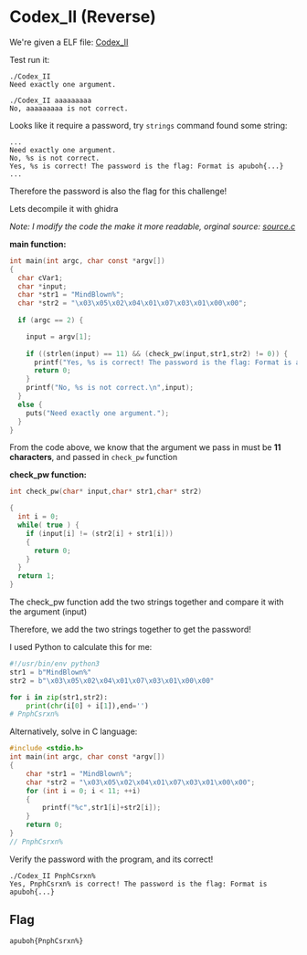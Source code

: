 # Codex_II (Reverse)

We're given a ELF file: [Codex_II](./Codex_II)

Test run it:
```
./Codex_II 
Need exactly one argument.

./Codex_II aaaaaaaaa
No, aaaaaaaaa is not correct.

```
Looks like it require a password, try `strings` command found some string:
```
...
Need exactly one argument.
No, %s is not correct.
Yes, %s is correct! The password is the flag: Format is apuboh{...}
...
```
Therefore the password is also the flag for this challenge!

Lets decompile it with ghidra

*Note: I modify the code the make it more readable, orginal source: [source.c](source.c)*

**main function:**
```c
int main(int argc, char const *argv[])
{
  char cVar1;
  char *input;
  char *str1 = "MindBlown%";
  char *str2 = "\x03\x05\x02\x04\x01\x07\x03\x01\x00\x00";
  
  if (argc == 2) {

    input = argv[1];
    
    if ((strlen(input) == 11) && (check_pw(input,str1,str2) != 0)) {
      printf("Yes, %s is correct! The password is the flag: Format is apuboh{...}\n",input);
      return 0;
    }
    printf("No, %s is not correct.\n",input);
  }
  else {
    puts("Need exactly one argument.");
  }
}
```
From the code above, we know that the argument we pass in must be **11 characters**, and passed in `check_pw` function

**check_pw function:**
```c
int check_pw(char* input,char* str1,char* str2)

{
  int i = 0;
  while( true ) {
    if (input[i] != (str2[i] + str1[i]))
    {
      return 0;
    }
  }
  return 1;
}
```
The check_pw function add the two strings together and compare it with the argument (input)

Therefore, we add the two strings together to get the password!

I used Python to calculate this for me:
```py
#!/usr/bin/env python3
str1 = b"MindBlown%"
str2 = b"\x03\x05\x02\x04\x01\x07\x03\x01\x00\x00"

for i in zip(str1,str2):
	print(chr(i[0] + i[1]),end='')
# PnphCsrxn%
```
Alternatively, solve in C language:
```c
#include <stdio.h>
int main(int argc, char const *argv[])
{
	char *str1 = "MindBlown%";
  	char *str2 = "\x03\x05\x02\x04\x01\x07\x03\x01\x00\x00";
  	for (int i = 0; i < 11; ++i)
  	{
  		printf("%c",str1[i]+str2[i]);
  	}
	return 0;
}
// PnphCsrxn%
```
Verify the password with the program, and its correct!
```
./Codex_II PnphCsrxn%
Yes, PnphCsrxn% is correct! The password is the flag: Format is apuboh{...}
```

## Flag
```
apuboh{PnphCsrxn%}
```